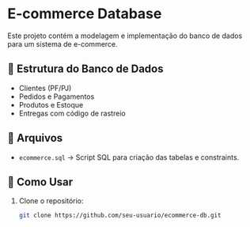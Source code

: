 # E-commerce Database

Este projeto contém a modelagem e implementação do banco de dados para um sistema de e-commerce. 

## 📜 Estrutura do Banco de Dados
- Clientes (PF/PJ)
- Pedidos e Pagamentos
- Produtos e Estoque
- Entregas com código de rastreio

## 📂 Arquivos
- `ecommerce.sql` → Script SQL para criação das tabelas e constraints.

## 🚀 Como Usar
1. Clone o repositório:
   ```bash
   git clone https://github.com/seu-usuario/ecommerce-db.git
